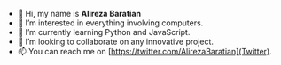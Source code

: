- 👋 Hi, my name is **Alireza Baratian**
- 👀 I’m interested in everything involving computers.
- 🌱 I’m currently learning Python and JavaScript.
- 💞️ I’m looking to collaborate on any innovative project.
- 📫 You can reach me on [https://twitter.com/AlirezaBaratian](Twitter).

<!---
alirezabaratian/alirezabaratian is a ✨ special ✨ repository because its `README.md` (this file) appears on your GitHub profile.
You can click the Preview link to take a look at your changes.
--->
